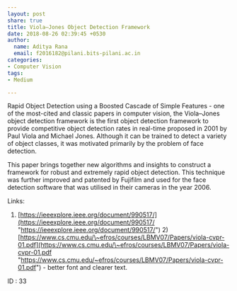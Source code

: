 ```yaml
---
layout: post
share: true
title: Viola–Jones Object Detection Framework
date: 2018-08-26 02:39:45 +0530
author:
  name: Aditya Rana
  email: f2016182@pilani.bits-pilani.ac.in
categories:
- Computer Vision
tags:
- Medium

---
```

Rapid Object Detection using a Boosted Cascade of Simple Features  - one of the most-cited and classic papers in computer vision, the Viola–Jones object detection framework is the first object detection framework to provide competitive object detection rates in real-time proposed in 2001 by Paul Viola and Michael Jones. Although it can be trained to detect a variety of object classes, it was motivated primarily by the problem of face detection.

This paper brings together new algorithms and insights to construct a framework for robust and extremely rapid object detection. This technique was further improved and patented by Fujifilm and used for the face detection software that was utilised in their cameras in the year 2006.

Links:

1. [https://ieeexplore.ieee.org/document/990517/](https://ieeexplore.ieee.org/document/990517/ "https://ieeexplore.ieee.org/document/990517/")        2)[https://www.cs.cmu.edu/\~efros/courses/LBMV07/Papers/viola-cvpr-01.pdf](https://www.cs.cmu.edu/\~efros/courses/LBMV07/Papers/viola-cvpr-01.pdf "https://www.cs.cmu.edu/~efros/courses/LBMV07/Papers/viola-cvpr-01.pdf") - better font and clearer text.

ID : 33